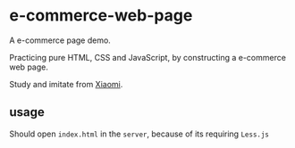 # e-commerce-web-page

A e-commerce  page demo. 

Practicing pure HTML, CSS and JavaScript, by constructing a e-commerce web page.

Study and imitate from [Xiaomi](www.mi.com).

## usage

Should open `index.html` in the `server`, because of its requiring `Less.js`
